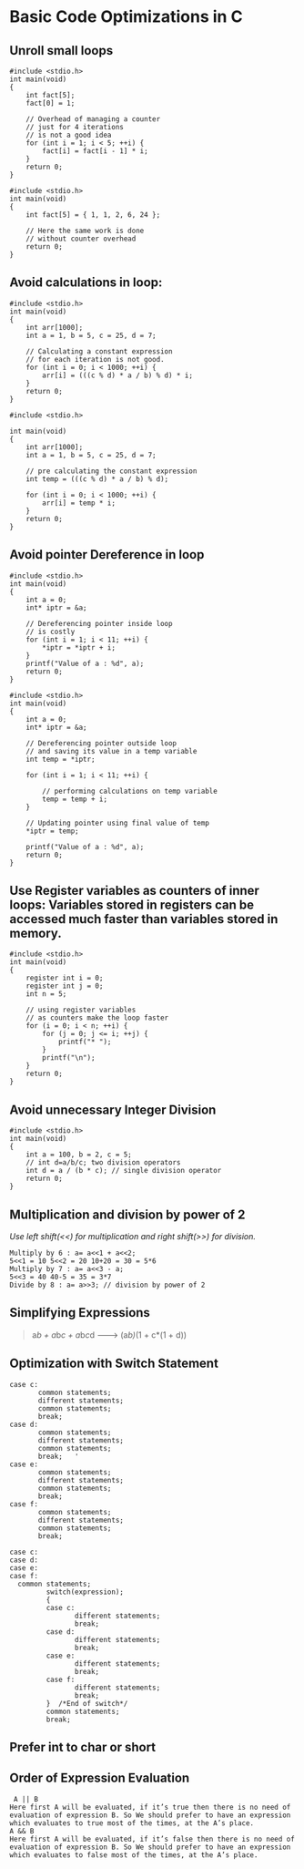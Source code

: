 # Basic Code Optimizations in C
## Unroll small loops
```
#include <stdio.h> 
int main(void) 
{ 
	int fact[5]; 
	fact[0] = 1; 

	// Overhead of managing a counter 
	// just for 4 iterations 
	// is not a good idea 
	for (int i = 1; i < 5; ++i) { 
		fact[i] = fact[i - 1] * i; 
	} 
	return 0; 
} 

```
```
#include <stdio.h> 
int main(void) 
{ 
	int fact[5] = { 1, 1, 2, 6, 24 }; 

	// Here the same work is done 
	// without counter overhead 
	return 0; 
} 

```
## Avoid calculations in loop:
```
#include <stdio.h> 
int main(void) 
{ 
	int arr[1000]; 
	int a = 1, b = 5, c = 25, d = 7; 

	// Calculating a constant expression 
	// for each iteration is not good. 
	for (int i = 0; i < 1000; ++i) { 
		arr[i] = (((c % d) * a / b) % d) * i; 
	} 
	return 0; 
} 

```
```
#include <stdio.h> 

int main(void) 
{ 
	int arr[1000]; 
	int a = 1, b = 5, c = 25, d = 7; 

	// pre calculating the constant expression 
	int temp = (((c % d) * a / b) % d); 

	for (int i = 0; i < 1000; ++i) { 
		arr[i] = temp * i; 
	} 
	return 0; 
} 

```
## Avoid pointer Dereference in loop
```
#include <stdio.h> 
int main(void) 
{ 
	int a = 0; 
	int* iptr = &a; 

	// Dereferencing pointer inside loop 
	// is costly 
	for (int i = 1; i < 11; ++i) { 
		*iptr = *iptr + i; 
	} 
	printf("Value of a : %d", a); 
	return 0; 
} 

```
```
#include <stdio.h> 
int main(void) 
{ 
	int a = 0; 
	int* iptr = &a; 

	// Dereferencing pointer outside loop 
	// and saving its value in a temp variable 
	int temp = *iptr; 

	for (int i = 1; i < 11; ++i) { 

		// performing calculations on temp variable 
		temp = temp + i; 
	} 

	// Updating pointer using final value of temp 
	*iptr = temp; 

	printf("Value of a : %d", a); 
	return 0; 
} 

```

## Use Register variables as counters of inner loops: Variables stored in registers can be accessed much faster than variables stored in memory.
```
#include <stdio.h> 
int main(void) 
{ 
	register int i = 0; 
	register int j = 0; 
	int n = 5; 

	// using register variables 
	// as counters make the loop faster 
	for (i = 0; i < n; ++i) { 
		for (j = 0; j <= i; ++j) { 
			printf("* "); 
		} 
		printf("\n"); 
	} 
	return 0; 
} 

```
## Avoid unnecessary Integer Division
```
#include <stdio.h> 
int main(void) 
{ 
	int a = 100, b = 2, c = 5; 
	// int d=a/b/c; two division operators 
	int d = a / (b * c); // single division operator 
	return 0; 
} 

```
## Multiplication and division by power of 2
*Use left shift(<<) for multiplication and right shift(>>) for division.*
```
Multiply by 6 : a= a<<1 + a<<2; 
5<<1 = 10 5<<2 = 20 10+20 = 30 = 5*6
Multiply by 7 : a= a<<3 - a;
5<<3 = 40 40-5 = 35 = 3*7 
Divide by 8 : a= a>>3; // division by power of 2
```
## Simplifying Expressions
> a*b + a*b*c + a*b*c*d ---> (a*b)*(1 + c*(1 + d)) 

## Optimization with Switch Statement
```
case c:
       common statements;
       different statements;
       common statements;
       break;
case d:
       common statements;
       different statements;
       common statements;
       break;   '
case e:
       common statements;
       different statements;
       common statements;
       break;
case f:
       common statements;
       different statements;
       common statements;
       break;
```
```
case c: 
case d: 
case e:   
case f:
  common statements;
         switch(expression);
         {
         case c:
                different statements;
                break;
         case d:
                different statements;
                break;
         case e:
                different statements;
                break;
         case f:
                different statements;
                break;
         }  /*End of switch*/
         common statements;
         break;     
```
## Prefer int to char or short
## Order of Expression Evaluation
```
 A || B  
Here first A will be evaluated, if it’s true then there is no need of evaluation of expression B. So We should prefer to have an expression which evaluates to true most of the times, at the A’s place.
A && B  
Here first A will be evaluated, if it’s false then there is no need of evaluation of expression B. So We should prefer to have an expression which evaluates to false most of the times, at the A’s place.
```

